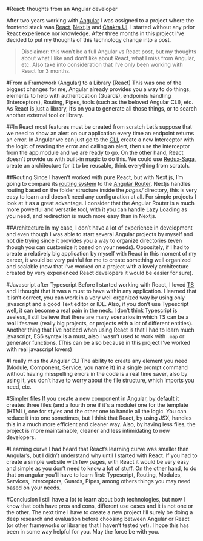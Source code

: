 #React: thoughts from an Angular developer

After two years working with [Angular](https://angular.io/) I was assigned to a project where the frontend stack was [React](https://reactjs.org/), [Next.js](https://nextjs.org/) and [Chakra UI](https://chakra-ui.com/). I started without any prior React experience nor knowledge. After three months in this project I’ve decided to put my thoughts of this technology change into a post.

>Disclaimer: this won’t be a full Angular vs React post, but my thoughts about what I like and don’t like about React, what I miss from Angular, etc. Also take into consideration that I’ve only been working with React for 3 months.

#From a Framework (Angular) to a Library (React)
This was one of the biggest changes for me, Angular already provides you a way to do things, elements to help with authentication (Guards), endpoints handling (Interceptors), Routing, Pipes, tools (such as the beloved Angular CLI), etc.
As React is just a library, it’s on you to generate all those things, or to search another external tool or library.

##In React most features must be created from scratch
Let’s suppose that we need to show an alert on our application every time an endpoint returns an error.
In Angular we can just go to the [CLI](https://angular.io/cli), create a new Interceptor with the logic of reading the error and calling an alert, then use the interceptor from the app.module and we are ready to go.
On the other hand, React doesn't provide us with built-in magic to do this. We could use [Redux-Saga](https://redux-saga.js.org/), create an architecture for it to be reusable, think everything from scratch.

##Routing
Since I haven’t worked with pure React, but with Next.js, I’m going to compare its [routing system](https://nextjs.org/docs/routing/introduction) to the [Angular Router](https://angular.io/guide/router).
Nextjs handles routing based on the folder structure inside the *pages/* directory, this is very easy to learn and doesn't need any configuration at all. For simple projects I look at it as a great advantage.
I consider that the Angular Router is a much more powerful and versatile tool, with it you can handle Lazy Loading as you need, and redirection is much more easy than in Nextjs.

##Architecture
In my case, I don’t have a lot of experience in development and even though I was able to start several Angular projects by myself and not die trying since it provides you a way to organize directories (even though you can customize it based on your needs). 
Oppositely, if I had to create a relatively big application by myself with React in this moment of my career, it would be very painful for me to create something well organized and scalable (now that I’ve worked on a project with a lovely architecture created by very experienced React developers it would be easier for sure).

#Javascript after Typescript
Before I started working with React, I loved [TS](https://www.typescriptlang.org/) and I thought that it was a must to have within any application. I learned that it isn’t correct, you can work in a very well organized way by using only javascript and a good Text editor or IDE. Also, if you don’t use Typescript well, it can become a real pain in the neck.
I don’t  think Typescript is useless, I still believe that there are many scenarios in which TS can be a real lifesaver (really big projects, or projects with a lot of different entities).
Another thing that I’ve noticed when using React is that I had to learn much javascript, ES6 syntax is a must, also I wasn’t used to work with `.map` or generator functions.  (This can be also because in this project I’ve worked with real javascript lovers) 

#I really miss the Angular CLI
The ability to create any element you need (Module, Component, Service, you name it) in a single prompt command without having misspelling errors in the code is a real time saver, also by using it, you don’t have to worry about the file structure, which imports you need, etc.

#Simpler files
If you create a new component in Angular, by default it creates three files (and a fourth one if it`s a module) one for the template (HTML), one for styles and the other one to handle all the logic. You can reduce it into one sometimes, but I think that React, by using JSX, handles this in a much more efficient and cleaner way.
Also, by having less files, the project is more maintainable, cleaner and less intimidating to new developers.

#Learning curve
I had heard that React’s learning curve was smaller than Angular’s, but I didn’t understand why until I started with React. If you had to create a simple website with few pages, with React it would be very easy and simple as you don’t need to know a lot of stuff. On the other hand, to do that on angular you’ll have to learn first: Typescript, Routing, Modules, Services, Interceptors, Guards, Pipes, among others things you may need based on your needs.

#Conclusion
I still have a lot to learn about both technologies, but now I know that both have pros and cons, different use cases and it is not one or the other. The next time I have to create a new project I’ll surely be doing a deep research and evaluation before choosing between Angular or React (or other frameworks or libraries that I haven’t tested yet).
I hope this has been in some way helpful for you. May the force be with you.
